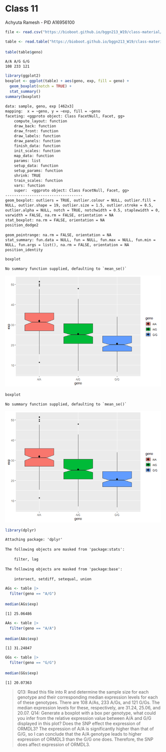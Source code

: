 # Class 11
Achyuta Ramesh - PID A16956100

``` r
file <- read.csv("https://bioboot.github.io/bggn213_W19/class-material/rs8067378_ENSG00000172057.6.txt")
```

``` r
table <- read.table("https://bioboot.github.io/bggn213_W19/class-material/rs8067378_ENSG00000172057.6.txt")

table(table$geno)
```


    A/A A/G G/G 
    108 233 121 

``` r
library(ggplot2)
boxplot <- ggplot(table) + aes(geno, exp, fill = geno) + 
  geom_boxplot(notch = TRUE) + 
  stat_summary()
summary(boxplot)
```

    data: sample, geno, exp [462x3]
    mapping:  x = ~geno, y = ~exp, fill = ~geno
    faceting: <ggproto object: Class FacetNull, Facet, gg>
        compute_layout: function
        draw_back: function
        draw_front: function
        draw_labels: function
        draw_panels: function
        finish_data: function
        init_scales: function
        map_data: function
        params: list
        setup_data: function
        setup_params: function
        shrink: TRUE
        train_scales: function
        vars: function
        super:  <ggproto object: Class FacetNull, Facet, gg>
    -----------------------------------
    geom_boxplot: outliers = TRUE, outlier.colour = NULL, outlier.fill = NULL, outlier.shape = 19, outlier.size = 1.5, outlier.stroke = 0.5, outlier.alpha = NULL, notch = TRUE, notchwidth = 0.5, staplewidth = 0, varwidth = FALSE, na.rm = FALSE, orientation = NA
    stat_boxplot: na.rm = FALSE, orientation = NA
    position_dodge2 

    geom_pointrange: na.rm = FALSE, orientation = NA
    stat_summary: fun.data = NULL, fun = NULL, fun.max = NULL, fun.min = NULL, fun.args = list(), na.rm = FALSE, orientation = NA
    position_identity 

``` r
boxplot
```

    No summary function supplied, defaulting to `mean_se()`

![](Class11_files/figure-commonmark/unnamed-chunk-3-1.png)

``` r
boxplot
```

    No summary function supplied, defaulting to `mean_se()`

![](Class11_files/figure-commonmark/unnamed-chunk-4-1.png)

``` r
library(dplyr)
```


    Attaching package: 'dplyr'

    The following objects are masked from 'package:stats':

        filter, lag

    The following objects are masked from 'package:base':

        intersect, setdiff, setequal, union

``` r
AGs <- table |>
  filter(geno == "A/G") 

median(AGs$exp)
```

    [1] 25.06486

``` r
AAs <- table |>
  filter(geno == "A/A") 

median(AAs$exp)
```

    [1] 31.24847

``` r
GGs <- table |>
  filter(geno == "G/G") 

median(GGs$exp)
```

    [1] 20.07363

> Q13: Read this file into R and determine the sample size for each
> genotype and their corresponding median expression levels for each of
> these genotypes. There are 108 A/As, 233 A/Gs, and 121 G/Gs. The
> median expression levels for these, respectively, are 31.24, 25.06,
> and 20.07. Q14: Generate a boxplot with a box per genotype, what could
> you infer from the relative expression value between A/A and G/G
> displayed in this plot? Does the SNP effect the expression of ORMDL3?
> The expression of A/A is significantly higher than that of G/G, so I
> can conclude that the A/A genotype leads to higher expression of
> ORMDL3 than the G/G one does. Therefore, the SNP does affect
> expression of ORMDL3.
